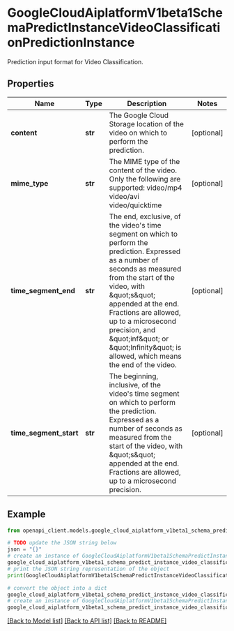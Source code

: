 # GoogleCloudAiplatformV1beta1SchemaPredictInstanceVideoClassificationPredictionInstance

Prediction input format for Video Classification.

## Properties

Name | Type | Description | Notes
------------ | ------------- | ------------- | -------------
**content** | **str** | The Google Cloud Storage location of the video on which to perform the prediction. | [optional] 
**mime_type** | **str** | The MIME type of the content of the video. Only the following are supported: video/mp4 video/avi video/quicktime | [optional] 
**time_segment_end** | **str** | The end, exclusive, of the video&#39;s time segment on which to perform the prediction. Expressed as a number of seconds as measured from the start of the video, with \&quot;s\&quot; appended at the end. Fractions are allowed, up to a microsecond precision, and \&quot;inf\&quot; or \&quot;Infinity\&quot; is allowed, which means the end of the video. | [optional] 
**time_segment_start** | **str** | The beginning, inclusive, of the video&#39;s time segment on which to perform the prediction. Expressed as a number of seconds as measured from the start of the video, with \&quot;s\&quot; appended at the end. Fractions are allowed, up to a microsecond precision. | [optional] 

## Example

```python
from openapi_client.models.google_cloud_aiplatform_v1beta1_schema_predict_instance_video_classification_prediction_instance import GoogleCloudAiplatformV1beta1SchemaPredictInstanceVideoClassificationPredictionInstance

# TODO update the JSON string below
json = "{}"
# create an instance of GoogleCloudAiplatformV1beta1SchemaPredictInstanceVideoClassificationPredictionInstance from a JSON string
google_cloud_aiplatform_v1beta1_schema_predict_instance_video_classification_prediction_instance_instance = GoogleCloudAiplatformV1beta1SchemaPredictInstanceVideoClassificationPredictionInstance.from_json(json)
# print the JSON string representation of the object
print(GoogleCloudAiplatformV1beta1SchemaPredictInstanceVideoClassificationPredictionInstance.to_json())

# convert the object into a dict
google_cloud_aiplatform_v1beta1_schema_predict_instance_video_classification_prediction_instance_dict = google_cloud_aiplatform_v1beta1_schema_predict_instance_video_classification_prediction_instance_instance.to_dict()
# create an instance of GoogleCloudAiplatformV1beta1SchemaPredictInstanceVideoClassificationPredictionInstance from a dict
google_cloud_aiplatform_v1beta1_schema_predict_instance_video_classification_prediction_instance_from_dict = GoogleCloudAiplatformV1beta1SchemaPredictInstanceVideoClassificationPredictionInstance.from_dict(google_cloud_aiplatform_v1beta1_schema_predict_instance_video_classification_prediction_instance_dict)
```
[[Back to Model list]](../README.md#documentation-for-models) [[Back to API list]](../README.md#documentation-for-api-endpoints) [[Back to README]](../README.md)



